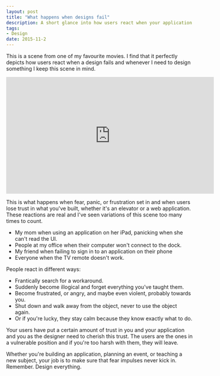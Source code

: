 ```yaml
---
layout: post
title: "What happens when designs fail"
description: A short glance into how users react when your application does something unexpected.
tags:
- Design
date: 2015-11-2
---
```


This is a scene from one of my favourite movies. I find that it perfectly depicts how users react when a design fails and whenever I need to design something I keep this scene in mind.

<p style="text-align:center;">
	<iframe width="560" height="315" src="https://www.youtube.com/embed/o7eMH8QoMZk" frameborder="0" allowfullscreen></iframe>
</p>

This is what happens when fear, panic, or frustration set in and when users lose trust in what you've built, whether it's an elevator or a web application. These reactions are real and I've seen variations of this scene too many times to count.

- My mom when using an application on her iPad, panicking when she can't read the UI.
- People at my office when their computer won't connect to the dock.
- My friend when failing to sign in to an application on their phone
- Everyone when the TV remote doesn't work.

People react in different ways:

- Frantically search for a workaround.
- Suddenly become illogical and forget everything you've taught them.
- Become frustrated, or angry, and maybe even violent, probably towards you.
- Shut down and walk away from the object, never to use the object again.
- Or if you're lucky, they stay calm because they know exactly what to do.

Your users have put a certain amount of trust in you and your application and you as the designer need to cherish this trust. The users are the ones in a vulnerable position and if you're too harsh with them, they will leave.

Whether you're building an application, planning an event, or teaching a new subject, your job is to make sure that fear impulses never kick in. Remember. Design everything.
